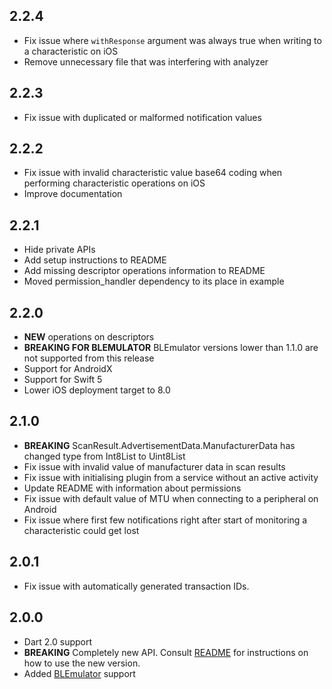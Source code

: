 ## 2.2.4

* Fix issue where `withResponse` argument was always true when writing to a characteristic on iOS
* Remove unnecessary file that was interfering with analyzer

## 2.2.3

* Fix issue with duplicated or malformed notification values

## 2.2.2

* Fix issue with invalid characteristic value base64 coding when performing characteristic operations on iOS
* Improve documentation

## 2.2.1

* Hide private APIs
* Add setup instructions to README
* Add missing descriptor operations information to README
* Moved permission_handler dependency to its place in example

## 2.2.0

* **NEW** operations on descriptors
* **BREAKING FOR BLEMULATOR** BLEmulator versions lower than 1.1.0 are not supported from this release
* Support for AndroidX
* Support for Swift 5
* Lower iOS deployment target to 8.0

## 2.1.0

* **BREAKING** ScanResult.AdvertisementData.ManufacturerData has changed type from Int8List to Uint8List
* Fix issue with invalid value of manufacturer data in scan results
* Fix issue with initialising plugin from a service without an active activity
* Update README with information about permissions
* Fix issue with default value of MTU when connecting to a peripheral on Android
* Fix issue where first few notifications right after start of monitoring a characteristic could get lost

## 2.0.1

* Fix issue with automatically generated transaction IDs.

## 2.0.0

* Dart 2.0 support
* **BREAKING** Completely new API. Consult [README](https://github.com/Polidea/FlutterBleLib/blob/master/README.md) for instructions on how to use the new version.
* Added [BLEmulator](https://github.com/Polidea/blemulator_flutter) support
